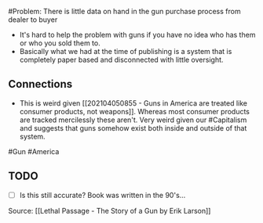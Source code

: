 #Problem: There is little data on hand in the gun purchase process from dealer to buyer

- It's hard to help the problem with guns if you have no idea who has them or who you sold them to. 
- Basically what we had at the time of publishing is a system that is completely paper based and disconnected with little oversight. 

## Connections 
- This is weird given [[202104050855 - Guns in America are treated like consumer products, not weapons]]. Whereas most consumer products are tracked mercilessly these aren't. Very weird given our #Capitalism and suggests that guns somehow exist both inside and outside of that system. 

#Gun #America 

## TODO
- [ ] Is this still accurate? Book was written in the 90's... 

Source: [[Lethal Passage - The Story of a Gun by Erik Larson]]